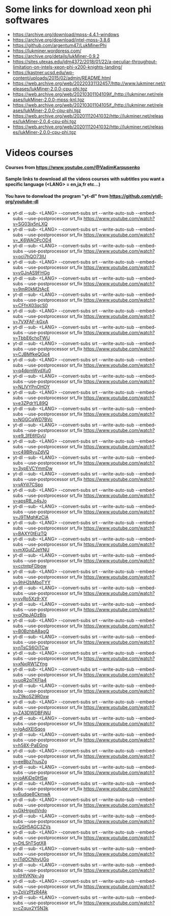 # Some links for download xeon phi softwares

* https://archive.org/download/mpss-4.4.1-windows
* https://archive.org/download/intel-mpss-3.8.6
* https://github.com/argentum47/LukMinerPhi
* https://lukminer.wordpress.com/
* https://archive.org/details/lukMiner-0.9.2
* https://sites.utexas.edu/jdm4372/2018/01/22/a-peculiar-throughput-limitation-on-intels-xeon-phi-x200-knights-landing/
* https://kastner.ucsd.edu/wp-content/uploads/2015/02/admin/README.html
* https://web.archive.org/web/20220331132457/http://www.lukminer.net/releases/lukMiner-2.0.0-cpu-phi.tgz
* https://web.archive.org/web/20210301104109if_/http://lukminer.net/releases/lukMiner-2.0.0-mpss-knl.tgz
* https://web.archive.org/web/20210301104105if_/http://lukminer.net/releases/lukMiner-2.0.0-cpu-phi.tgz
* https://web.archive.org/web/20201112041032/http://lukminer.net/releases/lukMiner-2.0.4-cpu-phi.tgz
* https://web.archive.org/web/20201112041032/http://lukminer.net/releases/lukMiner-2.0.0-cpu-phi.tgz

# Videos courses 

#### Courses from https://www.youtube.com/@VadimKarpusenko
#### Sample links to download all the videos courses with subtitles you want a specific language (\<LANG\> = en,ja,fr etc...)
#### You have to donwload the program "yt-dl" from https://github.com/ytdl-org/youtube-dl

* yt-dl --sub- \<LANG\> --convert-subs srt --write-auto-sub --embed-subs --use-postprocessor srt_fix https://www.youtube.com/watch?v=SG03jx5nLXQ
* yt-dl --sub- \<LANG\> --convert-subs srt --write-auto-sub --embed-subs --use-postprocessor srt_fix https://www.youtube.com/watch?v=_K6WAOPcOD4
* yt-dl --sub- \<LANG\> --convert-subs srt --write-auto-sub --embed-subs --use-postprocessor srt_fix https://www.youtube.com/watch?v=oci7hQO73IU
* yt-dl --sub- \<LANG\> --convert-subs srt --write-auto-sub --embed-subs --use-postprocessor srt_fix https://www.youtube.com/watch?v=vGJnAS9FHGg
* yt-dl --sub- \<LANG\> --convert-subs srt --write-auto-sub --embed-subs --use-postprocessor srt_fix https://www.youtube.com/watch?v=9mR0kM2tAcE
* yt-dl --sub- \<LANG\> --convert-subs srt --write-auto-sub --embed-subs --use-postprocessor srt_fix https://www.youtube.com/watch?v=CFfnX03qcS0
* yt-dl --sub- \<LANG\> --convert-subs srt --write-auto-sub --embed-subs --use-postprocessor srt_fix https://www.youtube.com/watch?v=7VXFAF-kGxA
* yt-dl --sub- \<LANG\> --convert-subs srt --write-auto-sub --embed-subs --use-postprocessor srt_fix https://www.youtube.com/watch?v=TbbE6choTWU
* yt-dl --sub- \<LANG\> --convert-subs srt --write-auto-sub --embed-subs --use-postprocessor srt_fix https://www.youtube.com/watch?v=CJBMfkeQGp4
* yt-dl --sub- \<LANG\> --convert-subs srt --write-auto-sub --embed-subs --use-postprocessor srt_fix https://www.youtube.com/watch?v=q4dpmWvdXu0
* yt-dl --sub- \<LANG\> --convert-subs srt --write-auto-sub --embed-subs --use-postprocessor srt_fix https://www.youtube.com/watch?v=NLIVYPnOHOY
* yt-dl --sub- \<LANG\> --convert-subs srt --write-auto-sub --embed-subs --use-postprocessor srt_fix https://www.youtube.com/watch?v=e3ZPdrYL89Q
* yt-dl --sub- \<LANG\> --convert-subs srt --write-auto-sub --embed-subs --use-postprocessor srt_fix https://www.youtube.com/watch?v=NGGCqWD7BVc
* yt-dl --sub- \<LANG\> --convert-subs srt --write-auto-sub --embed-subs --use-postprocessor srt_fix https://www.youtube.com/watch?v=e9_3fE6fGvU
* yt-dl --sub- \<LANG\> --convert-subs srt --write-auto-sub --embed-subs --use-postprocessor srt_fix https://www.youtube.com/watch?v=c49BRvuZdVQ
* yt-dl --sub- \<LANG\> --convert-subs srt --write-auto-sub --embed-subs --use-postprocessor srt_fix https://www.youtube.com/watch?v=3ypEVCYmmDw
* yt-dl --sub- \<LANG\> --convert-subs srt --write-auto-sub --embed-subs --use-postprocessor srt_fix https://www.youtube.com/watch?v=vAYill7CSpo
* yt-dl --sub- \<LANG\> --convert-subs srt --write-auto-sub --embed-subs --use-postprocessor srt_fix https://www.youtube.com/watch?v=apsRB_o4sJo
* yt-dl --sub- \<LANG\> --convert-subs srt --write-auto-sub --embed-subs --use-postprocessor srt_fix https://www.youtube.com/watch?v=J9TMqhKzClA
* yt-dl --sub- \<LANG\> --convert-subs srt --write-auto-sub --embed-subs --use-postprocessor srt_fix https://www.youtube.com/watch?v=BAXY0tEizTQ
* yt-dl --sub- \<LANG\> --convert-subs srt --write-auto-sub --embed-subs --use-postprocessor srt_fix https://www.youtube.com/watch?v=mXGuIZJeYNU
* yt-dl --sub- \<LANG\> --convert-subs srt --write-auto-sub --embed-subs --use-postprocessor srt_fix https://www.youtube.com/watch?v=cctntpFDbgw
* yt-dl --sub- \<LANG\> --convert-subs srt --write-auto-sub --embed-subs --use-postprocessor srt_fix https://www.youtube.com/watch?v=9hH2bMboTYY
* yt-dl --sub- \<LANG\> --convert-subs srt --write-auto-sub --embed-subs --use-postprocessor srt_fix https://www.youtube.com/watch?v=vvRo5Xz9-XY
* yt-dl --sub- \<LANG\> --convert-subs srt --write-auto-sub --embed-subs --use-postprocessor srt_fix https://www.youtube.com/watch?v=qOtpJADzBIs
* yt-dl --sub- \<LANG\> --convert-subs srt --write-auto-sub --embed-subs --use-postprocessor srt_fix https://www.youtube.com/watch?v=B0BzhbA8agQ
* yt-dl --sub- \<LANG\> --convert-subs srt --write-auto-sub --embed-subs --use-postprocessor srt_fix https://www.youtube.com/watch?v=nTsCS6OiTCw
* yt-dl --sub- \<LANG\> --convert-subs srt --write-auto-sub --embed-subs --use-postprocessor srt_fix https://www.youtube.com/watch?v=xNxjRW1ZYng
* yt-dl --sub- \<LANG\> --convert-subs srt --write-auto-sub --embed-subs --use-postprocessor srt_fix https://www.youtube.com/watch?v=uoR2qTKFla4
* yt-dl --sub- \<LANG\> --convert-subs srt --write-auto-sub --embed-subs --use-postprocessor srt_fix https://www.youtube.com/watch?v=Z9koSZ9R0xw
* yt-dl --sub- \<LANG\> --convert-subs srt --write-auto-sub --embed-subs --use-postprocessor srt_fix https://www.youtube.com/watch?v=ZA3DWDBFjNU
* yt-dl --sub- \<LANG\> --convert-subs srt --write-auto-sub --embed-subs --use-postprocessor srt_fix https://www.youtube.com/watch?v=lgAdXElSqos
* yt-dl --sub- \<LANG\> --convert-subs srt --write-auto-sub --embed-subs --use-postprocessor srt_fix https://www.youtube.com/watch?v=h58X-PaEGng
* yt-dl --sub- \<LANG\> --convert-subs srt --write-auto-sub --embed-subs --use-postprocessor srt_fix https://www.youtube.com/watch?v=eeBbz7nusZg
* yt-dl --sub- \<LANG\> --convert-subs srt --write-auto-sub --embed-subs --use-postprocessor srt_fix https://www.youtube.com/watch?v=joAKiDe0HSw
* yt-dl --sub- \<LANG\> --convert-subs srt --write-auto-sub --embed-subs --use-postprocessor srt_fix https://www.youtube.com/watch?v=6udqe8CkmwA
* yt-dl --sub- \<LANG\> --convert-subs srt --write-auto-sub --embed-subs --use-postprocessor srt_fix https://www.youtube.com/watch?v=GkHrgxdVrdo
* yt-dl --sub- \<LANG\> --convert-subs srt --write-auto-sub --embed-subs --use-postprocessor srt_fix https://www.youtube.com/watch?v=QSH5AGC3ZVs
* yt-dl --sub- \<LANG\> --convert-subs srt --write-auto-sub --embed-subs --use-postprocessor srt_fix https://www.youtube.com/watch?v=DtLShTSgtX8
* yt-dl --sub- \<LANG\> --convert-subs srt --write-auto-sub --embed-subs --use-postprocessor srt_fix https://www.youtube.com/watch?v=ITdOCNhyUGo
* yt-dl --sub- \<LANG\> --convert-subs srt --write-auto-sub --embed-subs --use-postprocessor srt_fix https://www.youtube.com/watch?v=itHlVKNx-Jg
* yt-dl --sub- \<LANG\> --convert-subs srt --write-auto-sub --embed-subs --use-postprocessor srt_fix https://www.youtube.com/watch?v=ZpVzPfzR4Ak
* yt-dl --sub- \<LANG\> --convert-subs srt --write-auto-sub --embed-subs --use-postprocessor srt_fix https://www.youtube.com/watch?v=cZqux2Y5N3k
